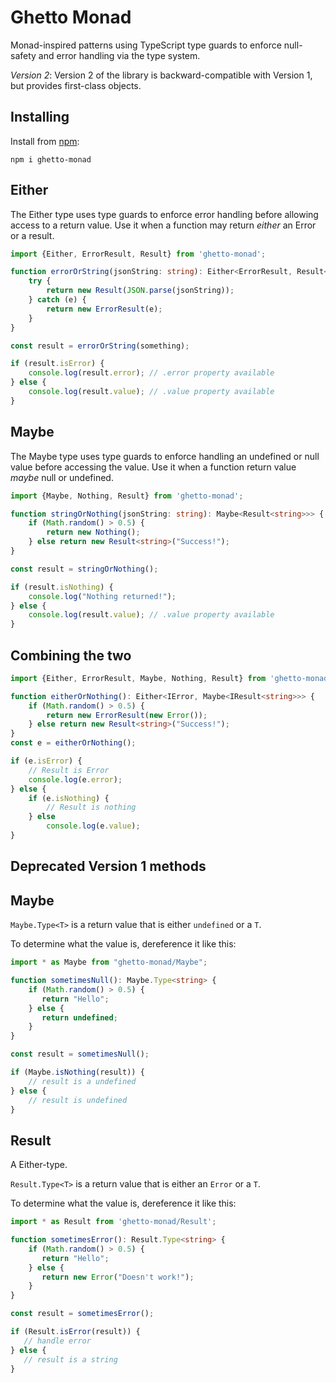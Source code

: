 # Ghetto Monad

Monad-inspired patterns using TypeScript type guards to enforce null-safety and error handling via the type system.

_Version 2_: Version 2 of the library is backward-compatible with Version 1, but provides first-class objects.

## Installing

Install from [npm](https://www.npmjs.com/package/ghetto-monad):

```
npm i ghetto-monad
```

## Either

The Either type uses type guards to enforce error handling before allowing access to a return value. Use it when a function may return _either_ an Error or a result.

```typescript
import {Either, ErrorResult, Result} from 'ghetto-monad';

function errorOrString(jsonString: string): Either<ErrorResult, Result<object>> {
    try {
        return new Result(JSON.parse(jsonString));
    } catch (e) {
        return new ErrorResult(e);
    }
}

const result = errorOrString(something);

if (result.isError) {
    console.log(result.error); // .error property available
} else {
    console.log(result.value); // .value property available
}
```

## Maybe

The Maybe type uses type guards to enforce handling an undefined or null value before accessing the value. Use it when a function return value _maybe_ null or undefined.

```typescript
import {Maybe, Nothing, Result} from 'ghetto-monad';

function stringOrNothing(jsonString: string): Maybe<Result<string>>> {
    if (Math.random() > 0.5) {
        return new Nothing();
    } else return new Result<string>("Success!");
}

const result = stringOrNothing();

if (result.isNothing) {
    console.log("Nothing returned!");
} else {
    console.log(result.value); // .value property available
}
```

## Combining the two

```typescript
import {Either, ErrorResult, Maybe, Nothing, Result} from 'ghetto-monad';

function eitherOrNothing(): Either<IError, Maybe<IResult<string>>> {
    if (Math.random() > 0.5) {
        return new ErrorResult(new Error());
    } else return new Result<string>("Success!");
}
const e = eitherOrNothing();

if (e.isError) {
    // Result is Error
    console.log(e.error);
} else {
    if (e.isNothing) {
        // Result is nothing
    } else
        console.log(e.value);
}
```

## Deprecated Version 1 methods

## Maybe

`Maybe.Type<T>` is a return value that is either `undefined` or a `T`.

To determine what the value is, dereference it like this:

```typescript
import * as Maybe from "ghetto-monad/Maybe";

function sometimesNull(): Maybe.Type<string> {
    if (Math.random() > 0.5) {
       return "Hello";
    } else {
       return undefined;
    }
}

const result = sometimesNull();

if (Maybe.isNothing(result)) {
    // result is a undefined
} else {
    // result is undefined
}
```

## Result

A Either-type.

`Result.Type<T>` is a return value that is either an `Error` or a `T`.

To determine what the value is, dereference it like this:

```typescript
import * as Result from 'ghetto-monad/Result';

function sometimesError(): Result.Type<string> {
    if (Math.random() > 0.5) {
       return "Hello";
    } else {
       return new Error("Doesn't work!");
    }
}

const result = sometimesError();

if (Result.isError(result)) {
   // handle error
} else {
   // result is a string
}
```
